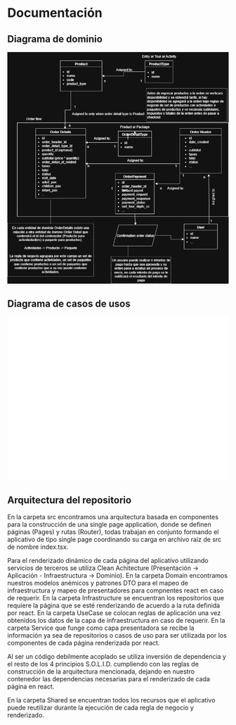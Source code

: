 # Documentación

## Diagrama de dominio

![Diagrama de dominio](TechnicalTest.png)

## Diagrama de casos de usos

![Diagrama de casos de uso](TechnicalTestUseCases.png)

## Arquitectura del repositorio

En la carpeta src encontramos una arquitectura basada en componentes para la construcción de una single page application, donde se definen páginas (Pages) y rutas (Router), todas trabajan en conjunto formando el aplicativo de tipo single page coordinando su carga en archivo raiz de src de nombre index.tsx.

Para el renderizado dinámico de cada página del aplicativo utilizando servicios de terceros se utiliza Clean Achitecture (Presentación -> Aplicación - Infraestructura -> Dominio). En la carpeta Domain encontramos nuestros modelos anémicos y patrones DTO para el mapeo de infraestructura y mapeo de presentadores para compnentes react en caso de requerir. En la carpeta Infrastructure se encuentran los repositorios que requiere la página que se esté renderizando de acuerdo a la ruta definida por react. En la carpeta UseCase se colocan reglas de aplicación una vez obtenidos los datos de la capa de infraestructura en caso de requerir. En la carpeta Service que funge como capa presentadora se recibe la información ya sea de repositorios o casos de uso para ser utilizada por los componentes de cada página renderizada por react.

Al ser un código debilmente acoplado se utiliza inversión de dependencia y el resto de los 4 principios S.O.L.I.D. cumpliendo con las reglas de construcción de la arquitectura mencionada, dejando en nuestro contenedor las dependencias necesarias para el renderizado de cada página en react.

En la carpeta Shared se encuentran todos los recursos que el aplicativo puede reutilizar durante la ejecución de cada regla de negocio y renderizado.
